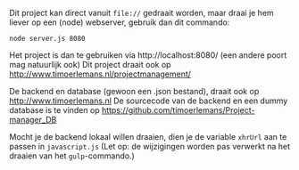Dit project kan direct vanuit `file://` gedraait worden, maar draai je hem liever op een (node) webserver, gebruik dan dit commando:

```
node server.js 8080
```

Het project is dan te gebruiken via http://localhost:8080/ (een andere poort mag natuurlijk ook)
Dit project draait ook op http://www.timoerlemans.nl/projectmanagement/

De backend en database (gewoon een .json bestand), draait ook op http://www.timoerlemans.nl
De sourcecode van de backend en een dummy database is te vinden op https://github.com/timoerlemans/Project-manager_DB

Mocht je de backend lokaal willen draaien, dien je de variable `xhrUrl` aan te passen in `javascript.js` (Let op: de wijzigingen worden pas verwerkt na het draaien van het `gulp`-commando.)
